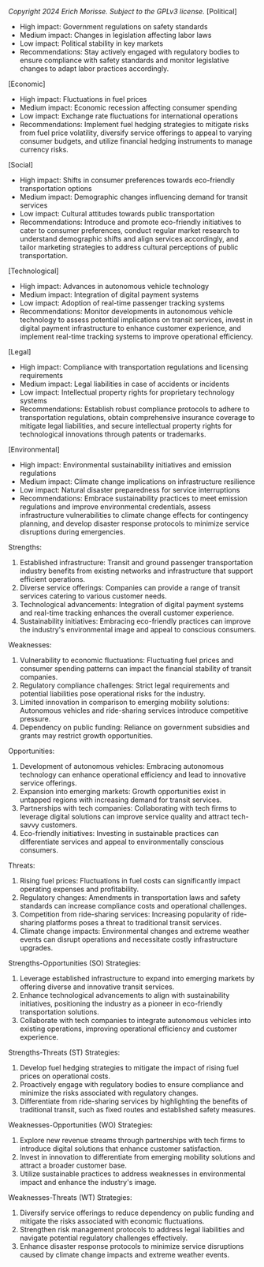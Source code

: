 *Copyright 2024 Erich Morisse.  Subject to the GPLv3 license.*
[Political]
- High impact: Government regulations on safety standards
- Medium impact: Changes in legislation affecting labor laws
- Low impact: Political stability in key markets
- Recommendations: Stay actively engaged with regulatory bodies to ensure compliance with safety standards and monitor legislative changes to adapt labor practices accordingly.

[Economic]
- High impact: Fluctuations in fuel prices
- Medium impact: Economic recession affecting consumer spending
- Low impact: Exchange rate fluctuations for international operations
- Recommendations: Implement fuel hedging strategies to mitigate risks from fuel price volatility, diversify service offerings to appeal to varying consumer budgets, and utilize financial hedging instruments to manage currency risks.

[Social]
- High impact: Shifts in consumer preferences towards eco-friendly transportation options
- Medium impact: Demographic changes influencing demand for transit services
- Low impact: Cultural attitudes towards public transportation
- Recommendations: Introduce and promote eco-friendly initiatives to cater to consumer preferences, conduct regular market research to understand demographic shifts and align services accordingly, and tailor marketing strategies to address cultural perceptions of public transportation.

[Technological]
- High impact: Advances in autonomous vehicle technology
- Medium impact: Integration of digital payment systems
- Low impact: Adoption of real-time passenger tracking systems
- Recommendations: Monitor developments in autonomous vehicle technology to assess potential implications on transit services, invest in digital payment infrastructure to enhance customer experience, and implement real-time tracking systems to improve operational efficiency.

[Legal]
- High impact: Compliance with transportation regulations and licensing requirements
- Medium impact: Legal liabilities in case of accidents or incidents
- Low impact: Intellectual property rights for proprietary technology systems
- Recommendations: Establish robust compliance protocols to adhere to transportation regulations, obtain comprehensive insurance coverage to mitigate legal liabilities, and secure intellectual property rights for technological innovations through patents or trademarks.

[Environmental]
- High impact: Environmental sustainability initiatives and emission regulations
- Medium impact: Climate change implications on infrastructure resilience
- Low impact: Natural disaster preparedness for service interruptions
- Recommendations: Embrace sustainability practices to meet emission regulations and improve environmental credentials, assess infrastructure vulnerabilities to climate change effects for contingency planning, and develop disaster response protocols to minimize service disruptions during emergencies.

Strengths:
1. Established infrastructure: Transit and ground passenger transportation industry benefits from existing networks and infrastructure that support efficient operations.
2. Diverse service offerings: Companies can provide a range of transit services catering to various customer needs.
3. Technological advancements: Integration of digital payment systems and real-time tracking enhances the overall customer experience.
4. Sustainability initiatives: Embracing eco-friendly practices can improve the industry's environmental image and appeal to conscious consumers.

Weaknesses:
1. Vulnerability to economic fluctuations: Fluctuating fuel prices and consumer spending patterns can impact the financial stability of transit companies.
2. Regulatory compliance challenges: Strict legal requirements and potential liabilities pose operational risks for the industry.
3. Limited innovation in comparison to emerging mobility solutions: Autonomous vehicles and ride-sharing services introduce competitive pressure.
4. Dependency on public funding: Reliance on government subsidies and grants may restrict growth opportunities.

Opportunities:
1. Development of autonomous vehicles: Embracing autonomous technology can enhance operational efficiency and lead to innovative service offerings.
2. Expansion into emerging markets: Growth opportunities exist in untapped regions with increasing demand for transit services.
3. Partnerships with tech companies: Collaborating with tech firms to leverage digital solutions can improve service quality and attract tech-savvy customers.
4. Eco-friendly initiatives: Investing in sustainable practices can differentiate services and appeal to environmentally conscious consumers.

Threats:
1. Rising fuel prices: Fluctuations in fuel costs can significantly impact operating expenses and profitability.
2. Regulatory changes: Amendments in transportation laws and safety standards can increase compliance costs and operational challenges.
3. Competition from ride-sharing services: Increasing popularity of ride-sharing platforms poses a threat to traditional transit services.
4. Climate change impacts: Environmental changes and extreme weather events can disrupt operations and necessitate costly infrastructure upgrades.

Strengths-Opportunities (SO) Strategies:
1. Leverage established infrastructure to expand into emerging markets by offering diverse and innovative transit services.
2. Enhance technological advancements to align with sustainability initiatives, positioning the industry as a pioneer in eco-friendly transportation solutions.
3. Collaborate with tech companies to integrate autonomous vehicles into existing operations, improving operational efficiency and customer experience.

Strengths-Threats (ST) Strategies:
1. Develop fuel hedging strategies to mitigate the impact of rising fuel prices on operational costs.
2. Proactively engage with regulatory bodies to ensure compliance and minimize the risks associated with regulatory changes.
3. Differentiate from ride-sharing services by highlighting the benefits of traditional transit, such as fixed routes and established safety measures.

Weaknesses-Opportunities (WO) Strategies:
1. Explore new revenue streams through partnerships with tech firms to introduce digital solutions that enhance customer satisfaction.
2. Invest in innovation to differentiate from emerging mobility solutions and attract a broader customer base.
3. Utilize sustainable practices to address weaknesses in environmental impact and enhance the industry's image.

Weaknesses-Threats (WT) Strategies:
1. Diversify service offerings to reduce dependency on public funding and mitigate the risks associated with economic fluctuations.
2. Strengthen risk management protocols to address legal liabilities and navigate potential regulatory challenges effectively.
3. Enhance disaster response protocols to minimize service disruptions caused by climate change impacts and extreme weather events.

